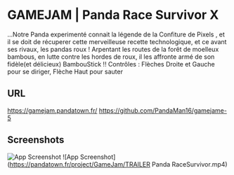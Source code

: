
# GAMEJAM | Panda Race Survivor X

...Notre Panda experimenté connait la légende de la Confiture de Pixels , 
et il se doit de récuperer cette merveilleuse recette technologique,
et ce avant ses rivaux, les pandas roux !
Arpentant les routes de la forêt de moelleux bambous, en lutte contre les hordes de roux, il les affronte armé de son fidèle(et délicieux) BambouStick !!
Contrôles : Flèches Droite et Gauche pour se diriger, Flèche Haut pour sauter


## URL

https://gamejam.pandatown.fr/
https://github.com/PandaMan16/gamejame-5

## Screenshots

![App Screenshot](https://pandatown.fr/project/GameJam/desktop.png)
![App Screenshot](https://pandatown.fr/project/GameJam/TRAILER Panda RaceSurvivor.mp4)


